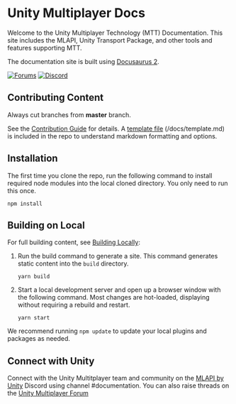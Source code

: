 # Unity Multiplayer Docs

Welcome to the Unity Multiplayer Technology (MTT) Documentation. This site includes the MLAPI, Unity Transport Package, and other tools and features supporting MTT.

The documentation site is built using [Docusaurus 2](https://v2.docusaurus.io/). 

[![Forums](https://img.shields.io/badge/unity--forums-multiplayer-blue)](https://forum.unity.com/forums/multiplayer.26/)
[![Discord](https://img.shields.io/discord/449263083769036810.svg?label=discord&logo=discord&color=informational)](https://discord.gg/FM8SE9E)

## Contributing Content

Always cut branches from **master** branch. 

See the [Contribution Guide](https://github.com/Unity-Technologies/com.unity.multiplayer.docs/wiki) for details. A [template file](https://github.com/Unity-Technologies/com.unity.multiplayer.docs/blob/master/docs/template.md) (/docs/template.md) is included in the repo to understand markdown formatting and options.

## Installation

The first time you clone the repo, run the following command to install required node modules into the local cloned directory. You only need to run this once.

```console
npm install
```

## Building on Local

For full building content, see [Building Locally](https://github.com/Unity-Technologies/com.unity.multiplayer.docs/wiki/Building-Locally):

1. Run the build command to generate a site. This command generates static content into the `build` directory.

    ```console
    yarn build
    ```

2. Start a local development server and open up a browser window with the following command. Most changes are hot-loaded, displaying without requiring a rebuild and restart.

    ```console
    yarn start
    ```

We recommend running `npm update` to update your local plugins and packages as needed.

## Connect with Unity 

Connect with the Unity Multitplayer team and community on the [MLAPI by Unity](http://discord.mlapi.network/) Discord using channel #documentation. You can also raise threads on the [Unity Multiplayer Forum](https://forum.unity.com/forums/multiplayer.26/)
